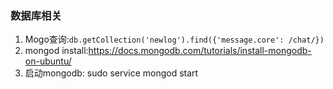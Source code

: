 ﻿### 数据库相关

 1. Mogo查询:`db.getCollection('newlog').find({'message.core': /chat/})`
 2. mongod install:https://docs.mongodb.com/tutorials/install-mongodb-on-ubuntu/
 3. 启动mongodb: sudo service mongod start
